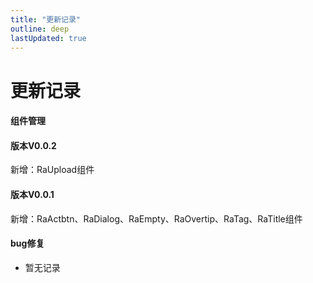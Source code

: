 ```yaml
---
title: "更新记录"
outline: deep
lastUpdated: true
---
```


# 更新记录

#### 组件管理

<el-timeline >
  <el-timeline-item timestamp="2025/2/28" placement="top">
    <el-card>
      <h4>版本V0.0.2</h4>
      <p>新增：RaUpload组件</p>
    </el-card>
  </el-timeline-item>
  <el-timeline-item timestamp="2024/11/28" placement="top">
    <el-card>
      <h4>版本V0.0.1</h4>
      <p>新增：RaActbtn、RaDialog、RaEmpty、RaOvertip、RaTag、RaTitle组件</p>
    </el-card>
  </el-timeline-item>
</el-timeline>

#### bug修复

- 暂无记录
